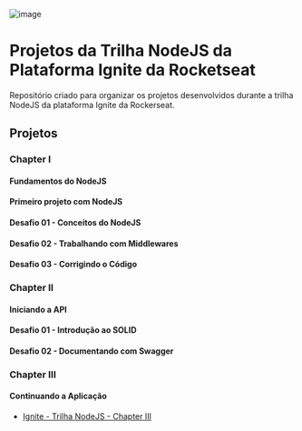 ![image](https://user-images.githubusercontent.com/12506432/200095043-28b37a18-216d-4304-a492-57f42bc33246.png)

# Projetos da Trilha NodeJS da Plataforma Ignite da Rocketseat

Repositório criado para organizar os projetos desenvolvidos durante a trilha NodeJS da plataforma Ignite da Rockerseat.

## Projetos

### Chapter I

#### Fundamentos do NodeJS

#### Primeiro projeto com NodeJS

#### Desafio 01 - Conceitos do NodeJS

#### Desafio 02 - Trabalhando com Middlewares

#### Desafio 03 - Corrigindo o Código

### Chapter II

#### Iniciando a API

#### Desafio 01 - Introdução ao SOLID

#### Desafio 02 - Documentando com Swagger

### Chapter III

#### Continuando a Aplicação

- [Ignite - Trilha NodeJS - Chapter III](https://github.com/claudneysessa/ignite-nodejs-c03)
